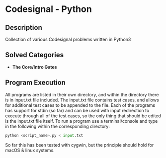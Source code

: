 # Codesignal - Python

## Description

Collection of various Codesignal problems written in Python3

## Solved Categories

* **The Core/Intro Gates**

## Program Execution

All programs are listed in their own directory, and within the directory there is in input.txt file
included. The input.txt file contains test cases, and allows for additional test cases to be appended to the file.
Each of the programs has support for stdin (so far) and can be used with input redirection to execute through all
of the test cases, so the only thing that should be edited is the input.txt file itself. To run a program use a terminal/console and type in the following within the corresponding directory:

```python
python <script_name>.py < input.txt
```

So far this has been tested with cygwin, but the principle should hold for macOS & linux systems.
